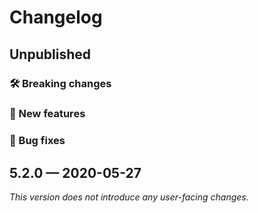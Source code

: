 # Changelog

## Unpublished

### 🛠 Breaking changes

### 🎉 New features

### 🐛 Bug fixes

## 5.2.0 — 2020-05-27

*This version does not introduce any user-facing changes.*

